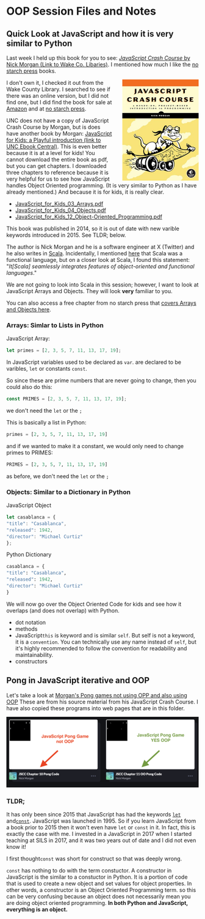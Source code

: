 # OOP Session Files and Notes

## Quick Look at JavaScript and how it is very similar to Python

Last week I held up this book for you to see: [*JavaScript Crash Course* by Nick Morgan (Link to Wake Co. Libaries)](https://catalog.wake.gov/Record/782490?searchId=117195283&recordIndex=1&page=1). I mentioned how much I like the [no starch press](https://nostarch.com/) books. 

<img src="images/jscc.jpg" alt="drawing" style="width:200px;float:right;padding-left:25px;"/>

I don't own it, I checked it out from the Wake County Library. I searched to see if there was an online version, but I did not find one, but I did find the book for sale at [Amazon](https://www.amazon.com/JavaScript-Crash-Course-Nick-Morgan/dp/1718502265/) and at [no starch press](https://nostarch.com/javascript-crash-course).

UNC does not have a copy of JavaScript Crash Course by Morgan, but is does have another book by Morgan: [JavaScript for Kids: a Playful introduction (link to UNC Ebook Central)](https://ebookcentral.proquest.com/lib/unc/detail.action?docID=1931669). This is even better because it is at a level for kids! You cannot download the entire book as pdf, but you can get chapters. I downloaded three chapters to reference because it is very helpful for us to see how JavaScript handles Object Oriented programming. (It is very similar to Python as I have already mentioned.) And because it is for kids, it is really clear.


* [JavaScript_for_Kids_03_Arrays.pdf](./js_for_kids/JavaScript_for_Kids_03_Arrays.pdf)       
* [JavaScript_for_Kids_04_Objects.pdf](./js_for_kids/JavaScript_for_Kids_12_Object-Oriented_Programming.pdf)
* [JavaScript_for_Kids_12_Object-Oriented_Programming.pdf](./js_for_kids/JavaScript_for_Kids_12_Object-Oriented_Programming.pdf)

This book was published in 2014, so it is out of date with new varible keywords introduced in 2015. See TLDR; below.

The author is Nick Morgan and he is a software engineer at X (Twitter) and he also writes in [Scala](https://docs.scala-lang.org/tour/tour-of-scala.html). Incidentally, I mentioned [here](https://docs.google.com/presentation/d/1TaoSx1kaDwMoERzsWfSrAt8sDnAi5_JtCGy8qwgUTzw/edit#slide=id.g2bbf192d2f1_0_9) that Scala was a functional language, but on a closer look at Scala, I found this statement: "*It[Scala] seamlessly integrates features of object-oriented and functional languages*." 

We are not going to look into Scala in this session; however, I want to look at JavaScript Arrays and Objects. They will look **very** familiar to you.

You can also access a free chapter from no starch press that [covers Arrays and Objects here](https://nostarch.com/download/JavaScriptCrashCourse_Chapter3.pdf).

### Arrays: Simlar to Lists in Python

JavaScript Array:
```javascript
let primes = [2, 3, 5, 7, 11, 13, 17, 19];
```
In JavaScript variables used to be declared as `var`. are declared to be varibles, `let` or constants `const`.

So since these are prime numbers that are never going to change, then you could also do this:

```javascript
const PRIMES = [2, 3, 5, 7, 11, 13, 17, 19];
```
we don't need the `let` or the `;`

This is basically a list in Python:
```python
primes = [2, 3, 5, 7, 11, 13, 17, 19]
```
and if we wanted to make it a constant, we would only need to change primes to PRIMES:

```python
PRIMES = [2, 3, 5, 7, 11, 13, 17, 19]
```
as before, we don't need the `let` or the `;`
### Objects: Similar to a Dictionary in Python

JavaScript Object
```javascript
let casablanca = {
"title": "Casablanca",
"released": 1942,
"director": "Michael Curtiz"
};
```
Python Dictionary

```python
casablanca = {
"title": "Casablanca",
"released": 1942,
"director": "Michael Curtiz"
}
```
We will now go over the Object Oriented Code for kids and see how it overlaps (and does not overlap) with Python.

* dot notation
* methods
* JavaScript`this` is keyword and is similar `self`. But self is not a keyword, it is a `convention`. You can technically use any name instead of `self`, but it's highly recommended to follow the convention for readability and maintainability.
* constructors

## Pong in JavaScript iterative and OOP

Let's take a look at [Morgan's Pong games not using OPP and also using OOP](https://codepen.io/collection/GoEBRB) These are from his source material from his JavaScript Crash Course. I have also copied these programs into web pages that are in this folder.

[![pong](./images/pong-js.png)](https://codepen.io/collection/GoEBRB)

### TLDR; 
It has only been since 2015 that JavaScript has had the keywords [`let`](https://www.w3schools.com/js/js_let.asp) and[`const`](https://www.w3schools.com/js/js_array_const.asp). JavaScript was launched in 1995. So if you learn JavaScript from a book prior to 2015 then it won't even have `let` or `const` in it. In fact, this is exactly the case with me. I invested in a JavaScript in 2017 when I started teaching at SILS in 2017, and it was two years out of date and I did not even know it!

I first thought`const` was short for construct so that was deeply wrong. 

`const` has nothing to do with the term constuctor. A constructor in JavaScript is the similar to a constuctor in Python. It is a portion of code that is used to create a new object and set values for object properties. In other words, a constructor is an Object Oriented Programming term. so this can be very confusing because an object does not necessarily mean you are doing object oriented programming. **In both Python and JavaScript, everything is an object.**

